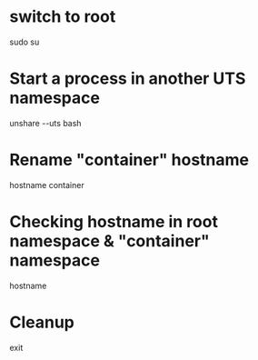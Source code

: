 # switch to root
sudo su

# Start a process in another UTS namespace
unshare --uts bash

# Rename "container" hostname
hostname container

# Checking hostname in root namespace & "container" namespace
hostname

# Cleanup
exit